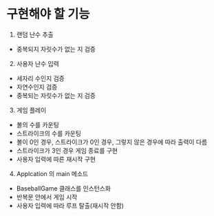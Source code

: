 #  구현해야 할 기능

1. 랜덤 난수 추출
- 중복되지 자릿수가 없는 지 검증
2. 사용자 난수 입력 
- 세자리 수인지 검증
- 자연수인지 검증
- 중복되는 자릿수가 없는 지 검증
3. 게임 플레이
- 볼의 수를 카운팅
- 스트라이크의 수를 카운팅
- 볼이 0인 경우, 스트라이크가 0인 경우, 그렇지 않은 경우에 따라 출력이 다름
- 스트라이크가 3인 경우 게임 종료를 구현
- 사용자 입력에 따른 재시작 구현
4. Applcation 의 main 메소드
-  BaseballGame 클래스를 인스턴스화
-  반복문 안에서 게임 시작 
-  사용자 입력에 따라 루프 탈출(재시작 안함) 